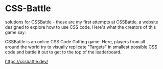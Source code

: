 # CSS-Battle
 solutions for CSSBattle - these are my first attempts at CSSBattle, a website designed to explore how to use CSS code. Here's what the creators of this game say:
 
CSSBattle is an online CSS Code Golfing game. Here, players from all around the world try to visually replicate "Targets" in smallest possible CSS code and battle it out to get to the top of the leaderboard.

https://cssbattle.dev/
